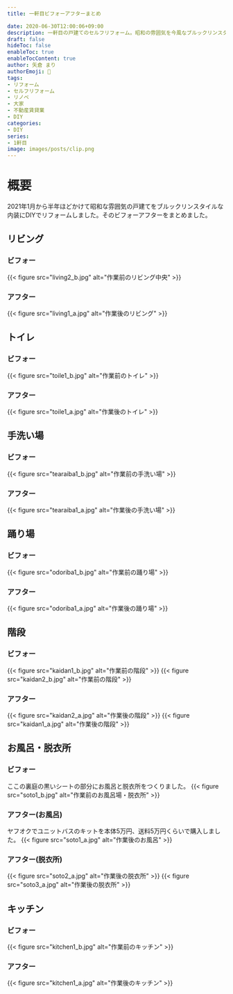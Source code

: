 ```yaml
---
title: 一軒目ビフォーアフターまとめ

date: 2020-06-30T12:00:06+09:00
description: 一軒目の戸建てのセルフリフォーム。昭和の雰囲気を今風なブルックリンスタイルへリノベ！リビング、トイレ、お風呂、キッチン、脱衣所、廊下、階段の様子一覧
draft: false
hideToc: false
enableToc: true
enableTocContent: true
author: 矢倉 まり
authorEmoji: 🦢
tags:
- リフォーム
- セルフリフォーム
- リノベ
- 大家
- 不動産賃貸業
- DIY
categories:
- DIY
series:
- 1軒目
image: images/posts/clip.png
---
```

<!-- どんな人に見せるのか？DIYをやっている人の参考になるように。いくらかかった？なにをした？詳細？ -->

# 概要
2021年1月から半年ほどかけて昭和な雰囲気の戸建てをブルックリンスタイルな内装にDIYでリフォームしました。そのビフォーアフターをまとめました。

## リビング
### ビフォー
{{< figure src="living2_b.jpg" alt="作業前のリビング中央" >}}
<!--
{{< figure src="living1_b.jpg" alt="作業前のリビング左" >}}
{{< figure src="living2_b.jpg" alt="作業前のリビング中央" >}}
{{< figure src="living3_b.jpg" alt="作業前のリビング右" >}}
{{< figure src="living4_b.jpg" alt="作業前のリビング扉" >}}
-->

### アフター
{{< figure src="living1_a.jpg" alt="作業後のリビング" >}}


## トイレ
### ビフォー
{{< figure src="toile1_b.jpg" alt="作業前のトイレ" >}}

### アフター
{{< figure src="toile1_a.jpg" alt="作業後のトイレ" >}}


## 手洗い場
### ビフォー
{{< figure src="tearaiba1_b.jpg" alt="作業前の手洗い場" >}}

### アフター
{{< figure src="tearaiba1_a.jpg" alt="作業後の手洗い場" >}}

## 踊り場
### ビフォー
{{< figure src="odoriba1_b.jpg" alt="作業前の踊り場" >}}

### アフター
{{< figure src="odoriba1_a.jpg" alt="作業後の踊り場" >}}

## 階段
### ビフォー
{{< figure src="kaidan1_b.jpg" alt="作業前の階段" >}}
{{< figure src="kaidan2_b.jpg" alt="作業前の階段" >}}

### アフター
{{< figure src="kaidan2_a.jpg" alt="作業後の階段" >}}
{{< figure src="kaidan1_a.jpg" alt="作業後の階段" >}}

## お風呂・脱衣所
### ビフォー
ここの裏庭の黒いシートの部分にお風呂と脱衣所をつくりました。
{{< figure src="soto1_b.jpg" alt="作業前のお風呂場・脱衣所" >}}

### アフター(お風呂)
ヤフオクでユニットバスのキットを本体5万円、送料5万円くらいで購入しました。
{{< figure src="soto1_a.jpg" alt="作業後のお風呂" >}}

### アフター(脱衣所)
{{< figure src="soto2_a.jpg" alt="作業後の脱衣所" >}}
{{< figure src="soto3_a.jpg" alt="作業後の脱衣所" >}}


## キッチン
### ビフォー
{{< figure src="kitchen1_b.jpg" alt="作業前のキッチン" >}}

### アフター
{{< figure src="kitchen1_a.jpg" alt="作業後のキッチン" >}}


